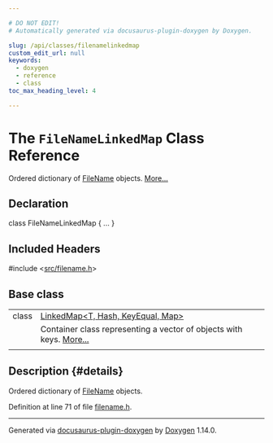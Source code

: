 ```yaml
---

# DO NOT EDIT!
# Automatically generated via docusaurus-plugin-doxygen by Doxygen.

slug: /api/classes/filenamelinkedmap
custom_edit_url: null
keywords:
  - doxygen
  - reference
  - class
toc_max_heading_level: 4

---
```


<div class="doxyPage">

# The `FileNameLinkedMap` Class Reference

Ordered dictionary of <a href="/web-doxygen/docs/api/classes/filename">FileName</a> objects. <a href="#details">More...</a>

## Declaration

<div class="doxyDeclaration">
class FileNameLinkedMap { ... }
</div>

## Included Headers

<div class="doxyIncludesList">#include &lt;<a href="/web-doxygen/docs/api/files/src/filename-h">src/filename.h</a>&gt;
</div>

## Base class

<table class="doxyMembersIndex">

<tr class="doxyMemberIndexItem">
<td class="doxyMemberIndexItemType" align="left" valign="top">class</td>
<td class="doxyMemberIndexItemName" align="left" valign="top"><a href="/web-doxygen/docs/api/classes/linkedmap">LinkedMap&lt;T, Hash, KeyEqual, Map&gt;</a></td>
</tr>
<tr class="doxyMemberIndexDescription">
<td class="doxyMemberIndexDescriptionLeft"></td>
<td class="doxyMemberIndexDescriptionRight">
Container class representing a vector of objects with keys. <a href="/web-doxygen/docs/api/classes/linkedmap/#details">More...</a>
</td>
</tr>
<tr class="doxyMemberIndexSeparator">
<td class="doxyMemberIndexSeparator" colspan="2"></td>
</tr>

</table>

## Description {#details}

Ordered dictionary of <a href="/web-doxygen/docs/api/classes/filename">FileName</a> objects.

Definition at line 71 of file <a href="/web-doxygen/docs/api/files/src/filename-h">filename.h</a>.

<hr/>

<p class="doxyGeneratedBy">Generated via <a href="https://github.com/xpack/docusaurus-plugin-doxygen">docusaurus-plugin-doxygen</a> by <a href="https://www.doxygen.nl">Doxygen</a> 1.14.0.</p>

</div>
